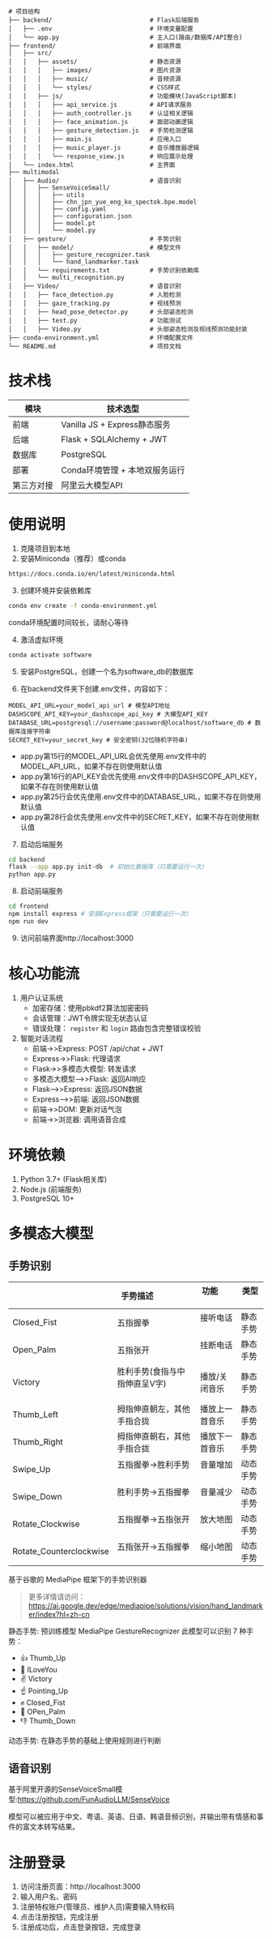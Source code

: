 ```plaintext
# 项目结构
├── backend/                           # Flask后端服务
│   ├── .env                           # 环境变量配置
│   └── app.py                         # 主入口(路由/数据库/API整合)
├── frontend/                          # 前端界面
│   ├── src/
│   │   ├── assets/                    # 静态资源
│   │   │   ├── images/                # 图片资源
│   │   │   ├── music/                 # 音频资源
│   │   │   └── styles/                # CSS样式
│   │   ├── js/                        # 功能模块(JavaScript脚本)
│   │   │   ├── api_service.js         # API请求服务
│   │   │   ├── auth_controller.js     # 认证相关逻辑
│   │   │   ├── face_animation.js      # 面部动画逻辑
│   │   │   ├── gesture_detection.js   # 手势检测逻辑
│   │   │   ├── main.js                # 应用入口
│   │   │   ├── music_player.js        # 音乐播放器逻辑
│   │   │   └── response_view.js       # 响应展示处理
│   └── index.html                     # 主界面
├── multimodal
│   ├── Audio/                         # 语音识别
│   │   ├── SenseVoiceSmall/
│   │   │   ├── utils
│   │   │   ├── chn_jpn_yue_eng_ko_spectok.bpe.model
│   │   │   ├── config.yaml
│   │   │   ├── configuration.json
│   │   │   ├── model.pt
│   │   │   └── model.py
│   ├── gesture/                       # 手势识别
│   │   ├── model/                     # 模型文件
│   │   │   ├── gesture_recognizer.task
│   │   │   └── hand_landmarker.task
│   │   └── requirements.txt           # 手势识别依赖库
│   │   └── multi_recognition.py
│   ├── Video/                         # 语音识别
│   │   ├── face_detection.py          # 人脸检测
│   │   ├── gaze_tracking.py           # 视线预测
│   │   ├── head_pose_detector.py      # 头部姿态检测
│   │   ├── test.py                    # 功能测试
│   │   ├── Video.py                   # 头部姿态检测及视线预测功能封装
├── conda-environment.yml              # 环境配置文件
└── README.md                          # 项目文档
```

# 技术栈
| 模块    | 技术选型                     |
| ----- | ------------------------ |
| 前端    | Vanilla JS + Express静态服务 |
| 后端    | Flask + SQLAlchemy + JWT |
| 数据库   | PostgreSQL               |
| 部署    | Conda环境管理 + 本地双服务运行      |
| 第三方对接 | 阿里云大模型API                |

# 使用说明
1. 克隆项目到本地
2. 安装Miniconda（推荐）或conda
```bash
https://docs.conda.io/en/latest/miniconda.html
```
3. 创建环境并安装依赖库
```bash
conda env create -f conda-environment.yml
```
conda环境配置时间较长，请耐心等待

4. 激活虚拟环境
```bash
conda activate software
```
5. 安装PostgreSQL，创建一个名为software_db的数据库

6. 在backend文件夹下创建.env文件，内容如下：
```plaintext
MODEL_API_URL=your_model_api_url # 模型API地址
DASHSCOPE_API_KEY=your_dashscope_api_key # 大模型API_KEY
DATABASE_URL=postgresql://username:password@localhost/software_db # 数据库连接字符串
SECRET_KEY=your_secret_key # 安全密钥(32位随机字符串)
```
- app.py第15行的MODEL_API_URL会优先使用.env文件中的MODEL_API_URL，如果不存在则使用默认值
- app.py第16行的API_KEY会优先使用.env文件中的DASHSCOPE_API_KEY，如果不存在则使用默认值
- app.py第25行会优先使用.env文件中的DATABASE_URL，如果不存在则使用默认值
- app.py第28行会优先使用.env文件中的SECRET_KEY，如果不存在则使用默认值
7. 启动后端服务
```bash
cd backend
flask --app app.py init-db  # 初始化数据库（只需要运行一次）
python app.py
```
8. 启动前端服务
```bash
cd frontend
npm install express # 安装Express框架（只需要运行一次）
npm run dev
```
9. 访问前端界面http://localhost:3000

# 核心功能流
1. 用户认证系统
   - 加密存储：使用pbkdf2算法加密密码
   - 会话管理：JWT令牌实现无状态认证
   - 错误处理： `register` 和 `login` 路由包含完整错误校验
2. 智能对话流程
   - 前端->>Express: POST /api/chat + JWT
   - Express->>Flask: 代理请求
   - Flask->>多模态大模型: 转发请求
   - 多模态大模型-->>Flask: 返回AI响应
   - Flask-->>Express: 返回JSON数据
   - Express-->>前端: 返回JSON数据
   - 前端->>DOM: 更新对话气泡
   - 前端->>浏览器: 调用语音合成

# 环境依赖
1. Python 3.7+ (Flask相关库)
2. Node.js (前端服务)
3. PostgreSQL 10+

# 多模态大模型
## 手势识别

|                          | 手势描述                 | 功能           | 类型   |
| ------------------------ | -------------------- | ------------ | ---- |
| Closed_Fist              | 五指握拳                 | 接听电话         | 静态手势 |
| Open_Palm                | 五指张开                 | 挂断电话         | 静态手势 |
| Victory                  | 胜利手势(食指与中指伸直呈V字)                 | 播放/关闭音乐      | 静态手势 |
| Thumb_Left               | 拇指伸直朝左，其他手指合拢                 | 播放上一首音乐      | 静态手势 |
| Thumb_Right              | 拇指伸直朝右，其他手指合拢                 | 播放下一首音乐      | 静态手势 |
| Swipe_Up                 | 五指握拳->胜利手势                 | 音量增加         | 动态手势 |
| Swipe_Down               | 胜利手势->五指握拳                 | 音量减少         | 动态手势 |
| Rotate_Clockwise         | 五指握拳->五指张开                 | 放大地图         | 动态手势 |
| Rotate_Counterclockwise  | 五指张开->五指握拳                 | 缩小地图         | 动态手势 |

基于谷歌的 MediaPipe 框架下的手势识别器
>更多详情请访问：https://ai.google.dev/edge/mediapipe/solutions/vision/hand_landmarker/index?hl=zh-cn

静态手势: 预训练模型 MediaPipe GestureRecognizer 
此模型可以识别 7 种手势：
   - 👍 Thumb_Up
   - 🤟 ILoveYou
   - ✌️ Victory
   - ☝️ Pointing_Up
   - ✊ Closed_Fist
   - 👋 OPen_Palm
   - 👎 Thumb_Down

动态手势: 在静态手势的基础上使用规则进行判断

## 语音识别
基于阿里开源的SenseVoiceSmall模型:https://github.com/FunAudioLLM/SenseVoice

模型可以被应用于中文、粤语、英语、日语、韩语音频识别，并输出带有情感和事件的富文本转写结果。

# 注册登录
1. 访问注册页面：http://localhost:3000
2. 输入用户名、密码
3. 注册特权账户(管理员、维护人员)需要输入特权码
4. 点击注册按钮，完成注册
5. 注册成功后，点击登录按钮，完成登录


